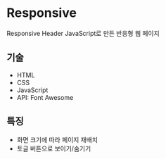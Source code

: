 # Responsive

Responsive Header
JavaScript로 만든 반응형 웹 페이지

## 기술

- HTML
- CSS
- JavaScript
- API: Font Awesome

## 특징

- 화면 크기에 따라 페이지 재배치
- 토글 버튼으로 보이기/숨기기
